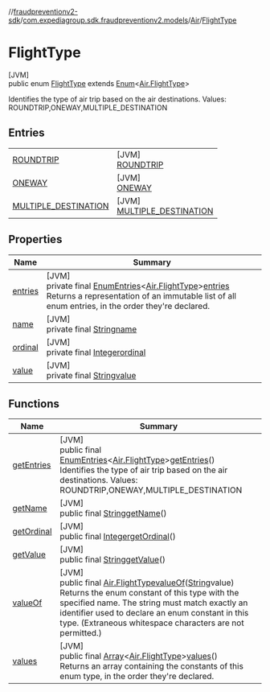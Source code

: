 //[fraudpreventionv2-sdk](../../../../index.md)/[com.expediagroup.sdk.fraudpreventionv2.models](../../index.md)/[Air](../index.md)/[FlightType](index.md)

# FlightType

[JVM]\
public enum [FlightType](index.md) extends [Enum](https://docs.oracle.com/javase/8/docs/api/java/lang/Enum.html)&lt;[Air.FlightType](index.md)&gt;

Identifies the type of air trip based on the air destinations. Values: ROUNDTRIP,ONEWAY,MULTIPLE_DESTINATION

## Entries

| | |
|---|---|
| [ROUNDTRIP](-r-o-u-n-d-t-r-i-p/index.md) | [JVM]<br>[ROUNDTRIP](-r-o-u-n-d-t-r-i-p/index.md) |
| [ONEWAY](-o-n-e-w-a-y/index.md) | [JVM]<br>[ONEWAY](-o-n-e-w-a-y/index.md) |
| [MULTIPLE_DESTINATION](-m-u-l-t-i-p-l-e_-d-e-s-t-i-n-a-t-i-o-n/index.md) | [JVM]<br>[MULTIPLE_DESTINATION](-m-u-l-t-i-p-l-e_-d-e-s-t-i-n-a-t-i-o-n/index.md) |

## Properties

| Name | Summary |
|---|---|
| [entries](index.md#2098060433%2FProperties%2F-173342751) | [JVM]<br>private final [EnumEntries](https://kotlinlang.org/api/latest/jvm/stdlib/kotlin.enums/-enum-entries/index.html)&lt;[Air.FlightType](index.md)&gt;[entries](index.md#2098060433%2FProperties%2F-173342751)<br>Returns a representation of an immutable list of all enum entries, in the order they're declared. |
| [name](../../-verification-type/_3_-d-s/index.md#-372974862%2FProperties%2F-173342751) | [JVM]<br>private final [String](https://docs.oracle.com/javase/8/docs/api/java/lang/String.html)[name](../../-verification-type/_3_-d-s/index.md#-372974862%2FProperties%2F-173342751) |
| [ordinal](../../-verification-type/_3_-d-s/index.md#-739389684%2FProperties%2F-173342751) | [JVM]<br>private final [Integer](https://docs.oracle.com/javase/8/docs/api/java/lang/Integer.html)[ordinal](../../-verification-type/_3_-d-s/index.md#-739389684%2FProperties%2F-173342751) |
| [value](-m-u-l-t-i-p-l-e_-d-e-s-t-i-n-a-t-i-o-n/index.md#-1378162736%2FProperties%2F-173342751) | [JVM]<br>private final [String](https://docs.oracle.com/javase/8/docs/api/java/lang/String.html)[value](-m-u-l-t-i-p-l-e_-d-e-s-t-i-n-a-t-i-o-n/index.md#-1378162736%2FProperties%2F-173342751) |

## Functions

| Name | Summary |
|---|---|
| [getEntries](get-entries.md) | [JVM]<br>public final [EnumEntries](https://kotlinlang.org/api/latest/jvm/stdlib/kotlin.enums/-enum-entries/index.html)&lt;[Air.FlightType](index.md)&gt;[getEntries](get-entries.md)()<br>Identifies the type of air trip based on the air destinations. Values: ROUNDTRIP,ONEWAY,MULTIPLE_DESTINATION |
| [getName](index.md#1426371983%2FFunctions%2F-173342751) | [JVM]<br>public final [String](https://docs.oracle.com/javase/8/docs/api/java/lang/String.html)[getName](index.md#1426371983%2FFunctions%2F-173342751)() |
| [getOrdinal](index.md#-1884351665%2FFunctions%2F-173342751) | [JVM]<br>public final [Integer](https://docs.oracle.com/javase/8/docs/api/java/lang/Integer.html)[getOrdinal](index.md#-1884351665%2FFunctions%2F-173342751)() |
| [getValue](get-value.md) | [JVM]<br>public final [String](https://docs.oracle.com/javase/8/docs/api/java/lang/String.html)[getValue](get-value.md)() |
| [valueOf](value-of.md) | [JVM]<br>public final [Air.FlightType](index.md)[valueOf](value-of.md)([String](https://docs.oracle.com/javase/8/docs/api/java/lang/String.html)value)<br>Returns the enum constant of this type with the specified name. The string must match exactly an identifier used to declare an enum constant in this type. (Extraneous whitespace characters are not permitted.) |
| [values](values.md) | [JVM]<br>public final [Array](https://kotlinlang.org/api/latest/jvm/stdlib/kotlin/-array/index.html)&lt;[Air.FlightType](index.md)&gt;[values](values.md)()<br>Returns an array containing the constants of this enum type, in the order they're declared. |
